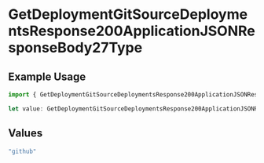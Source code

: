 # GetDeploymentGitSourceDeploymentsResponse200ApplicationJSONResponseBody27Type

## Example Usage

```typescript
import { GetDeploymentGitSourceDeploymentsResponse200ApplicationJSONResponseBody27Type } from "@vercel/sdk/models/operations";

let value: GetDeploymentGitSourceDeploymentsResponse200ApplicationJSONResponseBody27Type = "github";
```

## Values

```typescript
"github"
```